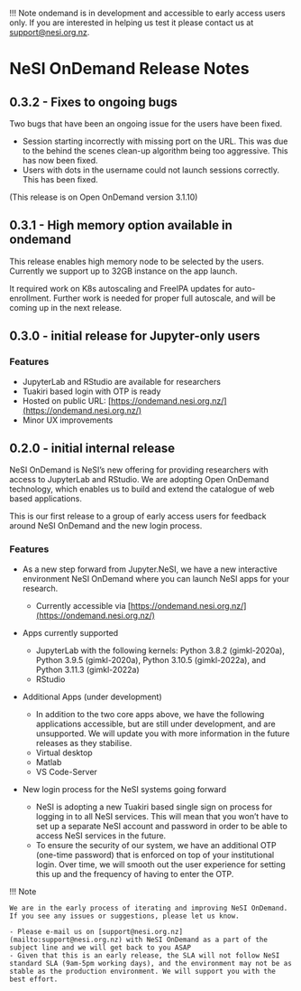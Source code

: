 !!! Note
     ondemand is in development and accessible to early access users only.
     If you are interested in helping us test it please contact us at [support@nesi.org.nz](mailto:support@nesi.org.nz). 


# NeSI OnDemand Release Notes

## 0.3.2 - Fixes to ongoing bugs

Two bugs that have been an ongoing issue for the users have been fixed.

- Session starting incorrectly with missing port on the URL. This was due to the behind the scenes clean-up algorithm being too aggressive. This has now been fixed.
- Users with dots in the username could not launch sessions correctly. This has been fixed.

(This release is on Open OnDemand version 3.1.10)


## 0.3.1 - High memory option available in ondemand

This release enables high memory node to be selected by the users. Currently we support up to 32GB instance on the app launch.

It required work on K8s autoscaling and FreeIPA updates for auto-enrollment. Further work is needed for proper full autoscale, and will be coming up in the next release.



## 0.3.0 - initial release for Jupyter-only users

### Features

- JupyterLab and RStudio are available for researchers
- Tuakiri based login with OTP is ready
- Hosted on public URL: [https://ondemand.nesi.org.nz/](https://ondemand.nesi.org.nz/)
- Minor UX improvements

## 0.2.0 - initial internal release

NeSI OnDemand is NeSI’s new offering for providing researchers with access to JupyterLab and RStudio. We are adopting Open OnDemand technology, which enables us to build and extend the catalogue of web based applications.

This is our first release to a group of early access users for feedback around NeSI OnDemand and the new login process.

### Features

- As a new step forward from Jupyter.NeSI, we have a new interactive environment NeSI OnDemand where you can launch NeSI apps for your research.

    * Currently accessible via [https://ondemand.nesi.org.nz/](https://ondemand.nesi.org.nz/)

- Apps currently supported

    * JupyterLab with the following kernels: Python 3.8.2 (gimkl-2020a), Python 3.9.5 (gimkl-2020a), Python 3.10.5 (gimkl-2022a), and Python 3.11.3 (gimkl-2022a) 
    * RStudio

- Additional Apps (under development)

    * In addition to the two core apps above, we have the following applications accessible, but are still under development, and are unsupported. We will update you with more information in the future releases as they stabilise.
    * Virtual desktop
    * Matlab
    * VS Code-Server

- New login process for the NeSI systems going forward

    * NeSI is adopting a new Tuakiri based single sign on process for logging in to all NeSI services. This will mean that you won’t have to set up a separate NeSI account and password in order to be able to access NeSI services in the future.
    * To ensure the security of our system, we have an additional OTP (one-time password) that is enforced on top of your institutional login. Over time, we will smooth out the user experience for setting this up and the frequency of having to enter the OTP.

!!! Note

    We are in the early process of iterating and improving NeSI OnDemand. If you see any issues or suggestions, please let us know.

    - Please e-mail us on [support@nesi.org.nz](mailto:support@nesi.org.nz) with NeSI OnDemand as a part of the subject line and we will get back to you ASAP
    - Given that this is an early release, the SLA will not follow NeSI standard SLA (9am-5pm working days), and the environment may not be as stable as the production environment. We will support you with the best effort.

